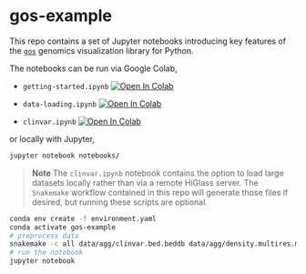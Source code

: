 # gos-example

This repo contains a set of Jupyter notebooks introducing key features of the [`gos`](https://github.com/gosling-lang/gos) genomics visualization library for Python.

The notebooks can be run via Google Colab,

- `getting-started.ipynb` [![Open In Colab](https://colab.research.google.com/assets/colab-badge.svg)](https://colab.research.google.com/github/gosling-lang/gos-example/blob/main/notebooks/getting-started.ipynb)

- `data-loading.ipynb` [![Open In Colab](https://colab.research.google.com/assets/colab-badge.svg)](https://colab.research.google.com/github/gosling-lang/gos-example/blob/main/notebooks/data-loading.ipynb)

- `clinvar.ipynb` [![Open In Colab](https://colab.research.google.com/assets/colab-badge.svg)](https://colab.research.google.com/github/gosling-lang/gos-example/blob/main/notebooks/clinvar.ipynb)

or locally with Jupyter,

```bash
jupyter notebook notebooks/
```

> **Note**  The `clinvar.ipynb` notebook contains the option to load large datasets locally rather than via a remote HiGlass server.
> The `Snakemake` workflow contained in this repo will generate those files if desired, but running these scripts are optional.

```bash
conda env create -f environment.yaml
conda activate gos-example
# preprocess data
snakemake -c all data/agg/clinvar.bed.beddb data/agg/density.multires.mv5
# run the notebook
jupyter notebook 
```

